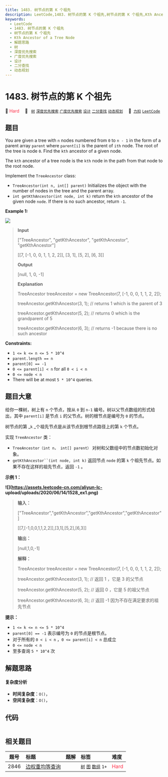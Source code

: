 ```yaml
---
title: 1483. 树节点的第 K 个祖先
description: LeetCode,1483. 树节点的第 K 个祖先,树节点的第 K 个祖先,Kth Ancestor of a Tree Node,解题思路,树,深度优先搜索,广度优先搜索,设计,二分查找,动态规划
keywords:
  - LeetCode
  - 1483. 树节点的第 K 个祖先
  - 树节点的第 K 个祖先
  - Kth Ancestor of a Tree Node
  - 解题思路
  - 树
  - 深度优先搜索
  - 广度优先搜索
  - 设计
  - 二分查找
  - 动态规划
---
```


# 1483. 树节点的第 K 个祖先

🔴 <font color=#ff334b>Hard</font>&emsp; 🔖&ensp; [`树`](/tag/tree.md) [`深度优先搜索`](/tag/depth-first-search.md) [`广度优先搜索`](/tag/breadth-first-search.md) [`设计`](/tag/design.md) [`二分查找`](/tag/binary-search.md) [`动态规划`](/tag/dynamic-programming.md)&emsp; 🔗&ensp;[`力扣`](https://leetcode.cn/problems/kth-ancestor-of-a-tree-node) [`LeetCode`](https://leetcode.com/problems/kth-ancestor-of-a-tree-node)

## 题目

You are given a tree with `n` nodes numbered from `0` to `n - 1` in the form
of a parent array `parent` where `parent[i]` is the parent of `ith` node. The
root of the tree is node `0`. Find the `kth` ancestor of a given node.

The `kth` ancestor of a tree node is the `kth` node in the path from that node
to the root node.

Implement the `TreeAncestor` class:

  * `TreeAncestor(int n, int[] parent)` Initializes the object with the number of nodes in the tree and the parent array.
  * `int getKthAncestor(int node, int k)` return the `kth` ancestor of the given node `node`. If there is no such ancestor, return `-1`.



**Example 1:**

![](https://assets.leetcode.com/uploads/2019/08/28/1528_ex1.png)

> 
> 
> 
> 
> 
> **Input**
> 
> ["TreeAncestor", "getKthAncestor", "getKthAncestor", "getKthAncestor"]
> 
> [[7, [-1, 0, 0, 1, 1, 2, 2]], [3, 1], [5, 2], [6, 3]]
> 
> **Output**
> 
> [null, 1, 0, -1]
> 
> 
> 
> **Explanation**
> 
> TreeAncestor treeAncestor = new TreeAncestor(7, [-1, 0, 0, 1, 1, 2, 2]);
> 
> treeAncestor.getKthAncestor(3, 1); // returns 1 which is the parent of 3
> 
> treeAncestor.getKthAncestor(5, 2); // returns 0 which is the grandparent of 5
> 
> treeAncestor.getKthAncestor(6, 3); // returns -1 because there is no such ancestor



**Constraints:**

  * `1 <= k <= n <= 5 * 10^4`
  * `parent.length == n`
  * `parent[0] == -1`
  * `0 <= parent[i] < n` for all `0 < i < n`
  * `0 <= node < n`
  * There will be at most `5 * 10^4` queries.


## 题目大意

给你一棵树，树上有 `n` 个节点，按从 `0` 到 `n-1` 编号。树以父节点数组的形式给出，其中 `parent[i]` 是节点 `i`
的父节点。树的根节点是编号为 `0` 的节点。

树节点的第 _`k` _个祖先节点是从该节点到根节点路径上的第 `k` 个节点。

实现 `TreeAncestor` 类：

  * `TreeAncestor（int n， int[] parent）` 对树和父数组中的节点数初始化对象。
  * `getKthAncestor``(int node, int k)` 返回节点 `node` 的第 `k` 个祖先节点。如果不存在这样的祖先节点，返回 `-1` 。



**示例 1：**

**![](https://assets.leetcode-cn.com/aliyun-lc-
upload/uploads/2020/06/14/1528_ex1.png)**

> 
> 
> 
> 
> 
> **输入：**
> 
> ["TreeAncestor","getKthAncestor","getKthAncestor","getKthAncestor"]
> 
> [[7,[-1,0,0,1,1,2,2]],[3,1],[5,2],[6,3]]
> 
> 
> 
> **输出：**
> 
> [null,1,0,-1]
> 
> 
> 
> **解释：**
> 
> TreeAncestor treeAncestor = new TreeAncestor(7, [-1, 0, 0, 1, 1, 2, 2]);
> 
> 
> 
> treeAncestor.getKthAncestor(3, 1);  // 返回 1 ，它是 3 的父节点
> 
> treeAncestor.getKthAncestor(5, 2);  // 返回 0 ，它是 5 的祖父节点
> 
> treeAncestor.getKthAncestor(6, 3);  // 返回 -1 因为不存在满足要求的祖先节点
> 
> 



**提示：**

  * `1 <= k <= n <= 5 * 10^4`
  * `parent[0] == -1` 表示编号为 `0` 的节点是根节点。
  * 对于所有的 `0 < i < n` ，`0 <= parent[i] < n` 总成立
  * `0 <= node < n`
  * 至多查询 `5 * 10^4` 次


## 解题思路

#### 复杂度分析

- **时间复杂度**：`O()`，
- **空间复杂度**：`O()`，

## 代码

```javascript

```

## 相关题目

<!-- prettier-ignore -->
| 题号 | 标题 | 题解 | 标签 | 难度 |
| :------: | :------ | :------: | :------ | :------ |
| 2846 | [边权重均等查询](https://leetcode.com/problems/minimum-edge-weight-equilibrium-queries-in-a-tree) |  |  [`树`](/tag/tree.md) [`图`](/tag/graph.md) [`数组`](/tag/array.md) `1+` | <font color=#ff334b>Hard</font> |